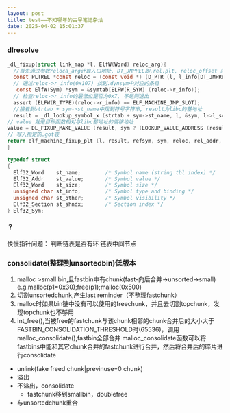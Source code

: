 ```yaml
---
layout: post
title: test——不知哪年的古早笔记杂烩
date: 2025-04-02 15:01:37
---
```

### dlresolve
```c
_dl_fixup(struct link_map *l, ElfW(Word) reloc_arg){
  //首先通过参数reloca_arg计算入口地址, DT_JMPREL即.rel.plt, reloc_offset 就是 reloc_arg
  const PLTREL *const reloc = (const void *) (D_PTR (l, l_info[DT_JMPREL]) + reloc_offset);
  // 通过reloc->r_info(0x107) 找到.dynsym中对应的条目
   const ElfW(Sym) *sym = &symtab[ELFW(R_SYM) (reloc->r_info)];
  // 检查reloc->r_info的最低位是否为0x7, 不是则退出
  assert (ELFW(R_TYPE)(reloc->r_info) == ELF_MACHINE_JMP_SLOT);
  //接着到strtab + sym->st_name中找到符号字符串, result为libc的基地址
  result = _dl_lookup_symbol_x (strtab + sym->st_name, l, &sym, l->l_scope, version, ELF_RTYPE_CLASS_PLT, flags, NULL);
// value 就是目标函数相对与libc基地址的偏移地址
value = DL_FIXUP_MAKE_VALUE (result, sym ? (LOOKUP_VALUE_ADDRESS (result) + sym->st_value) : 0);
// 写入指定的.got表
return elf_machine_fixup_plt (l, result, refsym, sym, reloc, rel_addr, value);                                       
}
```
```c
typedef struct
{
  Elf32_Word	st_name;		/* Symbol name (string tbl index) */
  Elf32_Addr	st_value;		/* Symbol value */
  Elf32_Word	st_size;		/* Symbol size */
  unsigned char	st_info;		/* Symbol type and binding */
  unsigned char	st_other;		/* Symbol visibility */
  Elf32_Section	st_shndx;		/* Section index */
} Elf32_Sym;
```

#### ？
快慢指针问题：
判断链表是否有环
链表中间节点
### consolidate(整理到unsortedbin)低版本
1. malloc >small bin,且fastbin中有chunk(fast-向后合并->unsorted->small)
    e.g.malloc(p1=0x30);free(p1);malloc(0x500)
2. 切割unsortedchunk,产生last reminder（不整理fastchunk）
3. malloc时如果bin链中没有可以使用的freechunk，并且去切割topchunk，发现topchunk也不够用
4. int_free(),当被free的fastchunk与该chunk相邻的chunk合并后的大小大于FASTBIN_CONSOLIDATION_THRESHOLD时(65536)，调用malloc_consolidate(),fastbin全部合并
malloc_consolidate函数可以将fastbins中能和其它chunk合并的fastchunk进行合并，然后将合并后的碎片进行consolidate

* unlink(fake freed chunk|previnuse=0 chunk)
* 溢出
* 不溢出，consolidate
  * fastchunk移到smallbin，doublefree
* 与unsortedchunk重合

